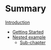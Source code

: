 # Summary

[Introduction](README.md)

- [Getting Started](getting-started.md)
- [Nested example](nested/README.md)
  - [Sub-chapter](nested/sub-chapter.md)
